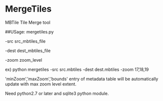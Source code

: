 # MergeTiles

MBTile Tile Merge tool

##USage:
mergetiles.py 

  -src src_mbtiles_file

  -dest dest_mbtiles_file

  -zoom zoom_level

ex) python mergetiles -src src.mbtiles -dest dest.mbtiles -zoom 17,18,19

'minZoom','maxZoom','bounds' entry of metadata table will be automatically update with max zoom level extent.

Need python2.7 or later and sqlite3 python module.


